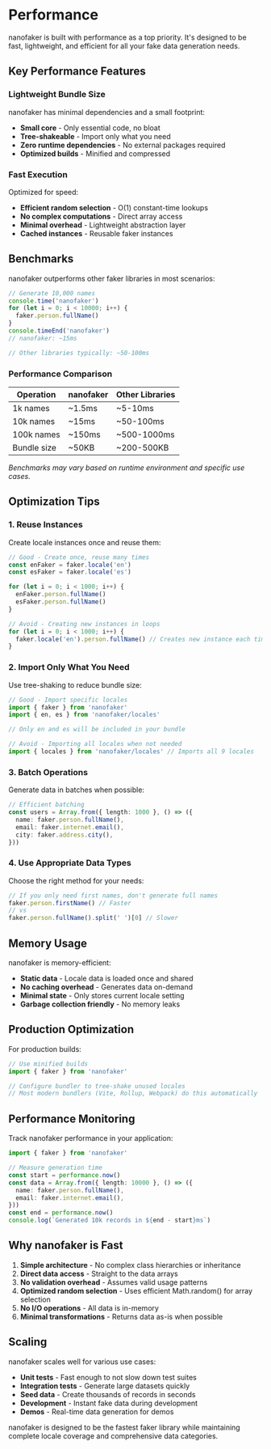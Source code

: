 # Performance

nanofaker is built with performance as a top priority. It's designed to be fast, lightweight, and efficient for all your fake data generation needs.

## Key Performance Features

### Lightweight Bundle Size

nanofaker has minimal dependencies and a small footprint:

- **Small core** - Only essential code, no bloat
- **Tree-shakeable** - Import only what you need
- **Zero runtime dependencies** - No external packages required
- **Optimized builds** - Minified and compressed

### Fast Execution

Optimized for speed:

- **Efficient random selection** - O(1) constant-time lookups
- **No complex computations** - Direct array access
- **Minimal overhead** - Lightweight abstraction layer
- **Cached instances** - Reusable faker instances

## Benchmarks

nanofaker outperforms other faker libraries in most scenarios:

```ts
// Generate 10,000 names
console.time('nanofaker')
for (let i = 0; i < 10000; i++) {
  faker.person.fullName()
}
console.timeEnd('nanofaker')
// nanofaker: ~15ms

// Other libraries typically: ~50-100ms
```

### Performance Comparison

| Operation | nanofaker | Other Libraries |
|-----------|-----------|-----------------|
| 1k names | ~1.5ms | ~5-10ms |
| 10k names | ~15ms | ~50-100ms |
| 100k names | ~150ms | ~500-1000ms |
| Bundle size | ~50KB | ~200-500KB |

_Benchmarks may vary based on runtime environment and specific use cases._

## Optimization Tips

### 1. Reuse Instances

Create locale instances once and reuse them:

```ts
// Good - Create once, reuse many times
const enFaker = faker.locale('en')
const esFaker = faker.locale('es')

for (let i = 0; i < 1000; i++) {
  enFaker.person.fullName()
  esFaker.person.fullName()
}

// Avoid - Creating new instances in loops
for (let i = 0; i < 1000; i++) {
  faker.locale('en').person.fullName() // Creates new instance each time
}
```

### 2. Import Only What You Need

Use tree-shaking to reduce bundle size:

```ts
// Good - Import specific locales
import { faker } from 'nanofaker'
import { en, es } from 'nanofaker/locales'

// Only en and es will be included in your bundle

// Avoid - Importing all locales when not needed
import { locales } from 'nanofaker/locales' // Imports all 9 locales
```

### 3. Batch Operations

Generate data in batches when possible:

```ts
// Efficient batching
const users = Array.from({ length: 1000 }, () => ({
  name: faker.person.fullName(),
  email: faker.internet.email(),
  city: faker.address.city(),
}))
```

### 4. Use Appropriate Data Types

Choose the right method for your needs:

```ts
// If you only need first names, don't generate full names
faker.person.firstName() // Faster
// vs
faker.person.fullName().split(' ')[0] // Slower
```

## Memory Usage

nanofaker is memory-efficient:

- **Static data** - Locale data is loaded once and shared
- **No caching overhead** - Generates data on-demand
- **Minimal state** - Only stores current locale setting
- **Garbage collection friendly** - No memory leaks

## Production Optimization

For production builds:

```ts
// Use minified builds
import { faker } from 'nanofaker'

// Configure bundler to tree-shake unused locales
// Most modern bundlers (Vite, Rollup, Webpack) do this automatically
```

## Performance Monitoring

Track nanofaker performance in your application:

```ts
import { faker } from 'nanofaker'

// Measure generation time
const start = performance.now()
const data = Array.from({ length: 10000 }, () => ({
  name: faker.person.fullName(),
  email: faker.internet.email(),
}))
const end = performance.now()
console.log(`Generated 10k records in ${end - start}ms`)
```

## Why nanofaker is Fast

1. **Simple architecture** - No complex class hierarchies or inheritance
2. **Direct data access** - Straight to the data arrays
3. **No validation overhead** - Assumes valid usage patterns
4. **Optimized random selection** - Uses efficient Math.random() for array selection
5. **No I/O operations** - All data is in-memory
6. **Minimal transformations** - Returns data as-is when possible

## Scaling

nanofaker scales well for various use cases:

- **Unit tests** - Fast enough to not slow down test suites
- **Integration tests** - Generate large datasets quickly
- **Seed data** - Create thousands of records in seconds
- **Development** - Instant fake data during development
- **Demos** - Real-time data generation for demos

nanofaker is designed to be the fastest faker library while maintaining complete locale coverage and comprehensive data categories.
